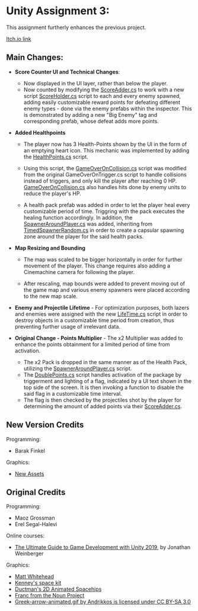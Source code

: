 # Unity Assignment 3:
This assignment furtherly enhances the previous project.

[Itch.io link](https://shutafimpro.itch.io/space-panic)

## Main Changes:

- **Score Counter UI and Technical Changes**:
  - Now displayed in the UI layer, rather than below the player.
  - Now counted by modifying the [ScoreAdder.cs](https://github.com/BarakFinkel/VGD-Assignment-3/blob/master/Assets/Scripts/3-collisions/ScoreAdder.cs) to work with a new script [ScoreHolder.cs](https://github.com/BarakFinkel/VGD-Assignment-3/blob/master/Assets/Scripts/3-collisions/ScoreHolder.cs) script to each and every enemy spawned,
    adding easily customizable reward points for defeating different enemy types - done via the enemy prefabs within the inspector.
    This is demonstrated by adding a new "Big Enemy" tag and corresponding prefab, whose defeat adds more points.

- **Added Healthpoints**
  - The player now has 3 Health-Points shown by the UI in the form of an emptying heart icon.
    This mechanic was implemented by adding the [HealthPoints.cs](https://github.com/BarakFinkel/VGD-Assignment-3/blob/master/Assets/Scripts/3-collisions/HealthPoints.cs) script.
    
  - Using this script, the [GameOverOnCollision.cs](https://github.com/BarakFinkel/VGD-Assignment-3/blob/master/Assets/Scripts/4-levels/GameOverOnCollision2D.cs) script was modified from the original GameOverOnTrigger.cs script to handle collisions instead of triggers, and only kill the player after reaching 0 HP.
    [GameOverOnCollision.cs](https://github.com/BarakFinkel/VGD-Assignment-3/blob/master/Assets/Scripts/4-levels/GameOverOnCollision2D.cs) also handles hits done by enemy units to reduce the player's HP.
    
  - A health pack prefab was added in order to let the player heal every customizable period of time. Triggring with the pack executes the healing function accordingly.
    In addition, the [SpawnerAroundPlayer.cs](https://github.com/BarakFinkel/VGD-Assignment-3/blob/master/Assets/Scripts/2-spawners/SpawnerAroundPlayer.cs) was added, inheriting from [TimedSpawnerRandom.cs](https://github.com/BarakFinkel/VGD-Assignment-3/blob/master/Assets/Scripts/2-spawners/TimedSpawnerRandom.cs.meta) in order to create a capsular spawning zone around the player for the said health packs.

 - **Map Resizing and Bounding**
   - The map was scaled to be bigger horizontally in order for further movement of the player.
     This change requires also adding a Cinemachine camera for following the player.

   - After rescaling, map bounds were added to prevent moving out of the game map and various enemy spawners were placed according to the new map scale.
  
- **Enemy and Projectile Lifetime** -
  For optimization purposes, both lazers and enemies were assigned with the new [LifeTime.cs](https://github.com/BarakFinkel/VGD-Assignment-3/blob/master/Assets/Scripts/2-spawners/LifeTime.cs) script in order to destroy objects in a customizable time period from creation, thus preventing further usage of irrelevant data.
 
- **Original Change - Points Multiplier** -
  The x2 Multiplier was added to enhance the points obtainment for a limited period of time from activation.

  - The x2 Pack is dropped in the same manner as of the Health Pack, utilizing the [SpawnerAroundPlayer.cs](https://github.com/BarakFinkel/VGD-Assignment-3/blob/master/Assets/Scripts/2-spawners/SpawnerAroundPlayer.cs) script.
  - The [DoublePoints.cs](https://github.com/BarakFinkel/VGD-Assignment-3/blob/master/Assets/Scripts/3-collisions/DoublePoints.cs) script handles activation of the package by triggerment and lighting of a flag, indicated by a UI text shown in the top side of the screen.
    It is then invoking a function to disable the said flag in a customizable time interval.
  - The flag is then checked by the projectiles shot by the player for determining the amount of added points via their [ScoreAdder.cs](https://github.com/BarakFinkel/VGD-Assignment-3/blob/master/Assets/Scripts/3-collisions/ScoreAdder.cs).

## New Version Credits

Programming:
* Barak Finkel

Graphics:
* [New Assets](​https://www.gamedevmarket.net/asset/2d-space-shooter-pack-2-0)

## Original Credits

Programming:
* Maoz Grossman
* Erel Segal-Halevi

Online courses:
* [The Ultimate Guide to Game Development with Unity 2019](https://www.udemy.com/the-ultimate-guide-to-game-development-with-unity/), by Jonathan Weinberger

Graphics:
* [Matt Whitehead](https://ccsearch.creativecommons.org/photos/7fd4a37b-8d1a-4d4c-80a2-4ca4a3839941)
* [Kenney's space kit](https://kenney.nl/assets/space-kit)
* [Ductman's 2D Animated Spacehips](https://assetstore.unity.com/packages/2d/characters/2d-animated-spaceships-96852)
* [Franc from the Noun Project](https://commons.wikimedia.org/w/index.php?curid=64661575)
* [Greek-arrow-animated.gif by Andrikkos is licensed under CC BY-SA 3.0](https://search.creativecommons.org/photos/2db102af-80d0-4ec8-9171-1ac77d2565ce)
